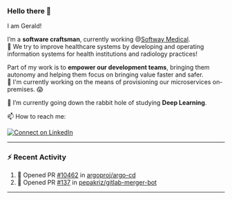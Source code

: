 ### Hello there 👋

I am Gerald! 

I’m a **software craftsman**, currently working @[Softway Medical](https://www.softwaymedical.fr/).  
💪 We try to improve healthcare systems by developing and operating information systems for health institutions and radiology practices!

Part of my work is to **empower our development teams**, bringing them autonomy and helping them focus on bringing value faster and safer.  
🔭 I'm currently working on the means of provisioning our microservices on-premises. 😱

🌱 I’m currently going down the rabbit hole of studying **Deep Learning**.

📫 How to reach me:

[![Connect on LinkedIn](https://img.shields.io/badge/--linkedin?label=LinkedIn&logo=LinkedIn&style=social)](https://www.linkedin.com/in/ethereally)

---

### :zap: Recent Activity

<!--START_SECTION:activity-->
1. 💪 Opened PR [#10462](https://github.com/argoproj/argo-cd/pull/10462) in [argoproj/argo-cd](https://github.com/argoproj/argo-cd)
2. 💪 Opened PR [#137](https://github.com/pepakriz/gitlab-merger-bot/pull/137) in [pepakriz/gitlab-merger-bot](https://github.com/pepakriz/gitlab-merger-bot)
<!--END_SECTION:activity-->

---
